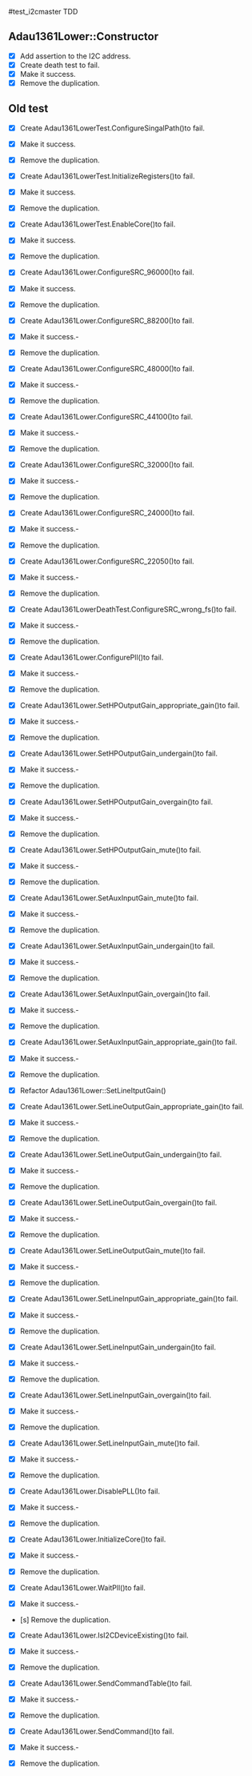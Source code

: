 #test_i2cmaster TDD

## Adau1361Lower::Constructor
- [x] Add assertion to the I2C address. 
- [x] Create death test to fail. 
- [x] Make it success. 
- [x] Remove the duplication. 

## Old test

- [x] Create Adau1361LowerTest.ConfigureSingalPath()to fail.
- [x] Make it success.
- [x] Remove the duplication.

- [x] Create Adau1361LowerTest.InitializeRegisters()to fail.
- [x] Make it success.
- [x] Remove the duplication.

- [x] Create Adau1361LowerTest.EnableCore()to fail.
- [x] Make it success.
- [x] Remove the duplication.

- [x] Create Adau1361Lower.ConfigureSRC_96000()to fail.
- [x] Make it success.
- [x] Remove the duplication.

- [x] Create Adau1361Lower.ConfigureSRC_88200()to fail.
- [x] Make it success.-
- [x] Remove the duplication.

- [x] Create Adau1361Lower.ConfigureSRC_48000()to fail.
- [x] Make it success.-
- [x] Remove the duplication.

- [x] Create Adau1361Lower.ConfigureSRC_44100()to fail.
- [x] Make it success.-
- [x] Remove the duplication.

- [x] Create Adau1361Lower.ConfigureSRC_32000()to fail.
- [x] Make it success.-
- [x] Remove the duplication.

- [x] Create Adau1361Lower.ConfigureSRC_24000()to fail.
- [x] Make it success.-
- [x] Remove the duplication.

- [x] Create Adau1361Lower.ConfigureSRC_22050()to fail.
- [x] Make it success.-
- [x] Remove the duplication.

- [x] Create Adau1361LowerDeathTest.ConfigureSRC_wrong_fs()to fail.
- [x] Make it success.-
- [x] Remove the duplication.

- [x] Create Adau1361Lower.ConfigurePll()to fail.
- [x] Make it success.-
- [x] Remove the duplication.

- [x] Create Adau1361Lower.SetHPOutputGain_appropriate_gain()to fail.
- [x] Make it success.-
- [x] Remove the duplication.

- [x] Create Adau1361Lower.SetHPOutputGain_undergain()to fail.
- [x] Make it success.-
- [x] Remove the duplication.

- [x] Create Adau1361Lower.SetHPOutputGain_overgain()to fail.
- [x] Make it success.-
- [x] Remove the duplication.

- [x] Create Adau1361Lower.SetHPOutputGain_mute()to fail.
- [x] Make it success.-
- [x] Remove the duplication.

- [x] Create Adau1361Lower.SetAuxInputGain_mute()to fail.
- [x] Make it success.-
- [x] Remove the duplication.

- [x] Create Adau1361Lower.SetAuxInputGain_undergain()to fail.
- [x] Make it success.-
- [x] Remove the duplication.

- [x] Create Adau1361Lower.SetAuxInputGain_overgain()to fail.
- [x] Make it success.-
- [x] Remove the duplication.

- [x] Create Adau1361Lower.SetAuxInputGain_appropriate_gain()to fail.
- [x] Make it success.-
- [x] Remove the duplication.

- [x] Refactor Adau1361Lower::SetLineItputGain()

- [x] Create Adau1361Lower.SetLineOutputGain_appropriate_gain()to fail.
- [x] Make it success.-
- [x] Remove the duplication.

- [x] Create Adau1361Lower.SetLineOutputGain_undergain()to fail.
- [x] Make it success.-
- [x] Remove the duplication.

- [x] Create Adau1361Lower.SetLineOutputGain_overgain()to fail.
- [x] Make it success.-
- [x] Remove the duplication.

- [x] Create Adau1361Lower.SetLineOutputGain_mute()to fail.
- [x] Make it success.-
- [x] Remove the duplication.



- [x] Create Adau1361Lower.SetLineInputGain_appropriate_gain()to fail.
- [x] Make it success.-
- [x] Remove the duplication.

- [x] Create Adau1361Lower.SetLineInputGain_undergain()to fail.
- [x] Make it success.-
- [x] Remove the duplication.

- [x] Create Adau1361Lower.SetLineInputGain_overgain()to fail.
- [x] Make it success.-
- [x] Remove the duplication.

- [x] Create Adau1361Lower.SetLineInputGain_mute()to fail.
- [x] Make it success.-
- [x] Remove the duplication.


- [x] Create Adau1361Lower.DisablePLL()to fail.
- [x] Make it success.-
- [x] Remove the duplication.

- [x] Create Adau1361Lower.InitializeCore()to fail.
- [x] Make it success.-
- [x] Remove the duplication.

- [x] Create Adau1361Lower.WaitPll()to fail.
- [x] Make it success.-
- [s] Remove the duplication.

- [x] Create Adau1361Lower.IsI2CDeviceExisting()to fail.
- [x] Make it success.-
- [x] Remove the duplication.

- [x] Create Adau1361Lower.SendCommandTable()to fail.
- [x] Make it success.-
- [x] Remove the duplication.

- [x] Create Adau1361Lower.SendCommand()to fail.
- [x] Make it success.-
- [x] Remove the duplication.
